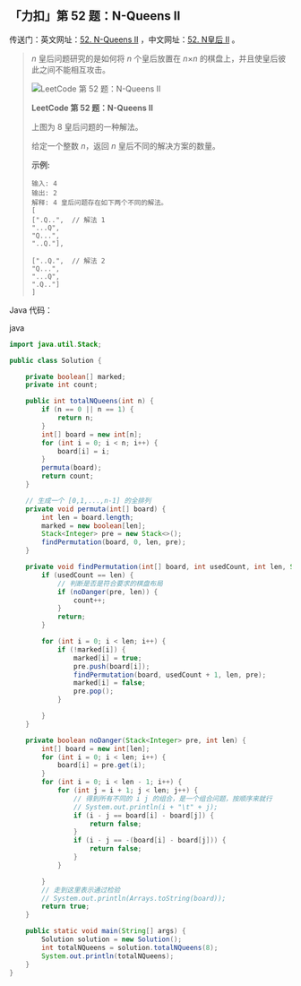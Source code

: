 ## 「力扣」第 52 题：N-Queens II

传送门：英文网址：[52. N-Queens II](https://leetcode.com/problems/n-queens-ii/description/) ，中文网址：[52. N皇后 II](https://leetcode-cn.com/problems/n-queens-ii/description/) 。

> *n* 皇后问题研究的是如何将 *n* 个皇后放置在 *n*×*n* 的棋盘上，并且使皇后彼此之间不能相互攻击。
>
> 
>
> ![LeetCode 第 52 题：N-Queens II](https://assets.leetcode-cn.com/aliyun-lc-upload/uploads/2018/10/12/8-queens.png)
>
> **LeetCode 第 52 题：N-Queens II**
>
> 
>
> 上图为 8 皇后问题的一种解法。
>
> 给定一个整数 *n*，返回 *n* 皇后不同的解决方案的数量。
>
> **示例:**
>
> ```
> 输入: 4
> 输出: 2
> 解释: 4 皇后问题存在如下两个不同的解法。
> [
> [".Q..",  // 解法 1
> "...Q",
> "Q...",
> "..Q."],
> 
> ["..Q.",  // 解法 2
> "Q...",
> "...Q",
> ".Q.."]
> ]
> ```

Java 代码：

java

```java
import java.util.Stack;

public class Solution {

    private boolean[] marked;
    private int count;

    public int totalNQueens(int n) {
        if (n == 0 || n == 1) {
            return n;
        }
        int[] board = new int[n];
        for (int i = 0; i < n; i++) {
            board[i] = i;
        }
        permuta(board);
        return count;
    }

    // 生成一个 [0,1,...,n-1] 的全排列
    private void permuta(int[] board) {
        int len = board.length;
        marked = new boolean[len];
        Stack<Integer> pre = new Stack<>();
        findPermutation(board, 0, len, pre);
    }

    private void findPermutation(int[] board, int usedCount, int len, Stack<Integer> pre) {
        if (usedCount == len) {
            // 判断是否是符合要求的棋盘布局
            if (noDanger(pre, len)) {
                count++;
            }
            return;
        }

        for (int i = 0; i < len; i++) {
            if (!marked[i]) {
                marked[i] = true;
                pre.push(board[i]);
                findPermutation(board, usedCount + 1, len, pre);
                marked[i] = false;
                pre.pop();
            }

        }
    }

    private boolean noDanger(Stack<Integer> pre, int len) {
        int[] board = new int[len];
        for (int i = 0; i < len; i++) {
            board[i] = pre.get(i);
        }
        for (int i = 0; i < len - 1; i++) {
            for (int j = i + 1; j < len; j++) {
                // 得到所有不同的 i j 的组合，是一个组合问题，按顺序来就行
                // System.out.println(i + "\t" + j);
                if (i - j == board[i] - board[j]) {
                    return false;
                }
                if (i - j == -(board[i] - board[j])) {
                    return false;
                }
            }

        }
        // 走到这里表示通过检验
        // System.out.println(Arrays.toString(board));
        return true;
    }

    public static void main(String[] args) {
        Solution solution = new Solution();
        int totalNQueens = solution.totalNQueens(8);
        System.out.println(totalNQueens);
    }
}
```